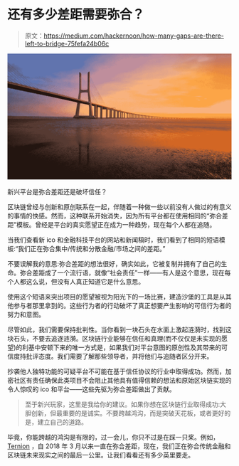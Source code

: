 # 还有多少差距需要弥合？

> 原文：<https://medium.com/hackernoon/how-many-gaps-are-there-left-to-bridge-75fefa24b06c>

![](img/b6003935fd571020900021ef8e6b8c1e.png)

新兴平台是弥合差距还是破坏信任？

区块链曾经与创新和原创联系在一起，伴随着一种做一些以前没有人做过的有意义的事情的快感。然而，这种联系开始消失，因为所有平台都在使用相同的“弥合差距”模板。曾经是平台的真实愿望正在成为一种趋势，现在每个人都在追随。

当我们查看新 ico 和金融科技平台的网站和新闻稿时，我们看到了相同的短语模板:“我们正在弥合集中/传统和分散金融/市场之间的差距。”

不要误解我的意思:弥合差距的想法很好，确实如此，它被复制并拥有了自己的生命。弥合差距成了一个流行语，就像“社会责任”一样——有人是这个意思，现在每个人都这么说，但没有人真正知道它是什么意思。

使用这个短语来突出项目的愿望被视为阳光下的一场比赛，建造沙堡的工具是从其他参与者那里拿到的。这些行为者的行动破坏了真正想要产生影响的可信行为者的努力和意图。

尽管如此，我们需要保持批判性。当你看到一块石头在水面上激起涟漪时，找到这块石头，不要去追逐涟漪。区块链行业能够在信任和真理(而不仅仅是未实现的愿望)的利基中安顿下来的唯一方式是，如果我们对平台意图的原创性及其带来的可信度持批评态度。我们需要了解那些领导者，并将他们与追随者区分开来。

抄袭他人独特功能的可疑平台不可能在基于信任协议的行业中取得成功。然而，加密社区有责任确保此类项目不会阻止其他具有值得信赖的想法和原始区块链实现的令人惊叹的 ico 和平台——这些先驱为弥合差距做出了贡献。

> 至于新兴玩家，这里是我给你的建议。如果你想在区块链行业取得成功:大胆创新，但最重要的是诚实。不要跨越鸿沟，而是突破天花板，或者更好的是，建立自己的道路。

毕竟，你能跨越的鸿沟是有限的，过一会儿，你只不过是在踩一只桨。例如， [Ternion](https://ternion.io/?utm_source=Medium&utm_medium=bridging%20the%20gap) ，自 2018 年 3 月以来一直在弥合差距，现在，我们正在弥合传统金融和区块链未来现实之间的最后一公里。让我们看看还有多少英里要走。